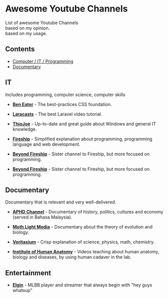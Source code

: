 # Awesome Youtube Channels

List of awesome Youtube Channels\
based on my opinion.\
based on my usage.




## Contents
- [Computer / IT / Programming](#computer--it--programming)
- [Documentary](#documentary)


## IT

Includes programming, computer science, computer skills

- [**Ben Eater**](https://www.youtube.com/c/BenEater) - The best-practices CSS foundation.

- [**Laracasts**](https://www.youtube.com/c/Laracastsofficial) - The best Laravel video tutorial.

- [**ThioJoe**](https://www.youtube.com/c/ThioJoe) - Up-to-date and great guide about Windows and general IT knowledge.

- [**Fireship**](https://www.youtube.com/c/Fireship) - Simplified explanation about programming, programming language and web development.

- [**Beyond Fireship**](https://www.youtube.com/channel/UC2Xd-TjJByJyK2w1zNwY0zQ) - Sister channel to Fireship, but more focused on programming.

- [**Beyond Fireship**](https://www.youtube.com/channel/UC2Xd-TjJByJyK2w1zNwY0zQ) - Sister channel to Fireship, but more focused on programming.


## Documentary

Documentary that is relevant and very well-delivered.

- [**APHD Channel**](https://www.youtube.com/c/APHDChannel) - Documentary of history, politics, cultures and economy (served in Bahasa Malaysia).

- [**Moth Light Media**](https://www.youtube.com/channel/UCOh5Ht3eB4914hMUfJkKa9g) - Documentary about the theory of evolution and biology.

- [**Veritasium**](https://www.youtube.com/c/veritasium) - Crisp explanation of science, physics, math, chemistry.

- [**Institute of Human Anatomy**](https://www.youtube.com/c/InstituteofHumanAnatomy) - Videos teaching about human anatomy, biology and diseases, by using human cadaver in the lab.



## Entertainment
- [**Elgin**](https://www.youtube.com/c/MLGuide) - MLBB player and streamer that always begin with "hey guys whatsup"
